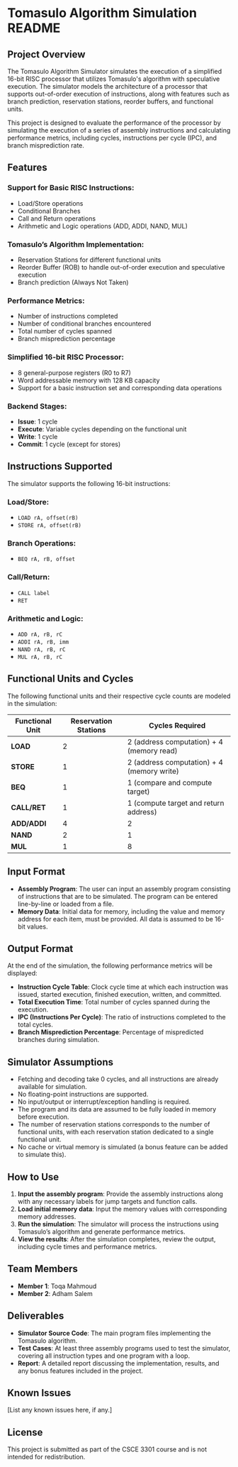 # Tomasulo Algorithm Simulation README

## Project Overview

The Tomasulo Algorithm Simulator simulates the execution of a simplified 16-bit RISC processor that utilizes Tomasulo's algorithm with speculative execution. The simulator models the architecture of a processor that supports out-of-order execution of instructions, along with features such as branch prediction, reservation stations, reorder buffers, and functional units.

This project is designed to evaluate the performance of the processor by simulating the execution of a series of assembly instructions and calculating performance metrics, including cycles, instructions per cycle (IPC), and branch misprediction rate.

## Features

### Support for Basic RISC Instructions:
- Load/Store operations
- Conditional Branches
- Call and Return operations
- Arithmetic and Logic operations (ADD, ADDI, NAND, MUL)

### Tomasulo’s Algorithm Implementation:
- Reservation Stations for different functional units
- Reorder Buffer (ROB) to handle out-of-order execution and speculative execution
- Branch prediction (Always Not Taken)

### Performance Metrics:
- Number of instructions completed
- Number of conditional branches encountered
- Total number of cycles spanned
- Branch misprediction percentage

### Simplified 16-bit RISC Processor:
- 8 general-purpose registers (R0 to R7)
- Word addressable memory with 128 KB capacity
- Support for a basic instruction set and corresponding data operations

### Backend Stages:
- **Issue**: 1 cycle
- **Execute**: Variable cycles depending on the functional unit
- **Write**: 1 cycle
- **Commit**: 1 cycle (except for stores)

## Instructions Supported

The simulator supports the following 16-bit instructions:

### Load/Store:
- `LOAD rA, offset(rB)`
- `STORE rA, offset(rB)`

### Branch Operations:
- `BEQ rA, rB, offset`

### Call/Return:
- `CALL label`
- `RET`

### Arithmetic and Logic:
- `ADD rA, rB, rC`
- `ADDI rA, rB, imm`
- `NAND rA, rB, rC`
- `MUL rA, rB, rC`

## Functional Units and Cycles

The following functional units and their respective cycle counts are modeled in the simulation:

| Functional Unit | Reservation Stations | Cycles Required |
|-----------------|----------------------|-----------------|
| **LOAD**        | 2                    | 2 (address computation) + 4 (memory read) |
| **STORE**       | 1                    | 2 (address computation) + 4 (memory write) |
| **BEQ**          | 1                    | 1 (compare and compute target) |
| **CALL/RET**     | 1                    | 1 (compute target and return address) |
| **ADD/ADDI**     | 4                    | 2               |
| **NAND**         | 2                    | 1               |
| **MUL**          | 1                    | 8               |

## Input Format

- **Assembly Program**: The user can input an assembly program consisting of instructions that are to be simulated. The program can be entered line-by-line or loaded from a file.
- **Memory Data**: Initial data for memory, including the value and memory address for each item, must be provided. All data is assumed to be 16-bit values.

## Output Format

At the end of the simulation, the following performance metrics will be displayed:

- **Instruction Cycle Table**: Clock cycle time at which each instruction was issued, started execution, finished execution, written, and committed.
- **Total Execution Time**: Total number of cycles spanned during the execution.
- **IPC (Instructions Per Cycle)**: The ratio of instructions completed to the total cycles.
- **Branch Misprediction Percentage**: Percentage of mispredicted branches during simulation.

## Simulator Assumptions

- Fetching and decoding take 0 cycles, and all instructions are already available for simulation.
- No floating-point instructions are supported.
- No input/output or interrupt/exception handling is required.
- The program and its data are assumed to be fully loaded in memory before execution.
- The number of reservation stations corresponds to the number of functional units, with each reservation station dedicated to a single functional unit.
- No cache or virtual memory is simulated (a bonus feature can be added to simulate this).

## How to Use

1. **Input the assembly program**: Provide the assembly instructions along with any necessary labels for jump targets and function calls.
2. **Load initial memory data**: Input the memory values with corresponding memory addresses.
3. **Run the simulation**: The simulator will process the instructions using Tomasulo’s algorithm and generate performance metrics.
4. **View the results**: After the simulation completes, review the output, including cycle times and performance metrics.

## Team Members

- **Member 1**: Toqa Mahmoud
- **Member 2**: Adham Salem

## Deliverables

- **Simulator Source Code**: The main program files implementing the Tomasulo algorithm.
- **Test Cases**: At least three assembly programs used to test the simulator, covering all instruction types and one program with a loop.
- **Report**: A detailed report discussing the implementation, results, and any bonus features included in the project.

## Known Issues

[List any known issues here, if any.]

## License

This project is submitted as part of the CSCE 3301 course and is not intended for redistribution.
